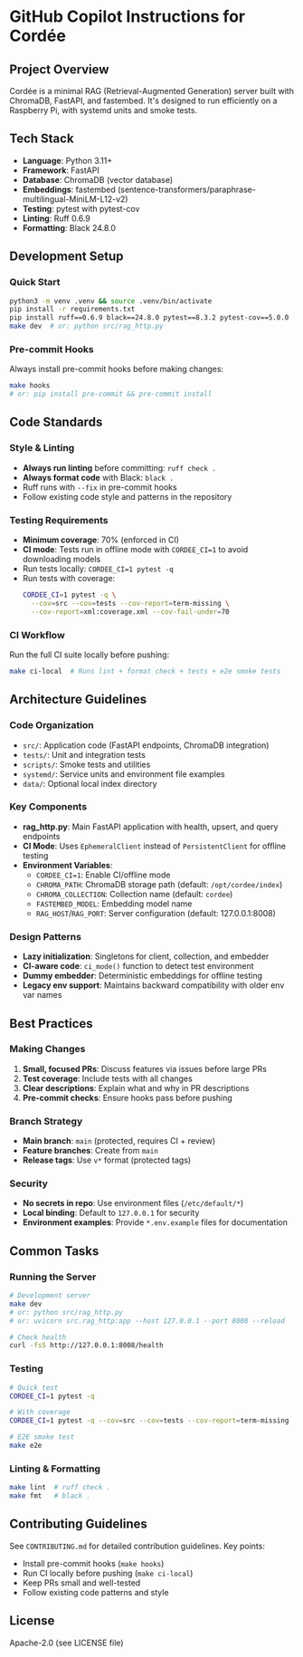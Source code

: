 # GitHub Copilot Instructions for Cordée

## Project Overview

Cordée is a minimal RAG (Retrieval-Augmented Generation) server built with ChromaDB, FastAPI, and fastembed. It's designed to run efficiently on a Raspberry Pi, with systemd units and smoke tests.

## Tech Stack

- **Language**: Python 3.11+
- **Framework**: FastAPI
- **Database**: ChromaDB (vector database)
- **Embeddings**: fastembed (sentence-transformers/paraphrase-multilingual-MiniLM-L12-v2)
- **Testing**: pytest with pytest-cov
- **Linting**: Ruff 0.6.9
- **Formatting**: Black 24.8.0

## Development Setup

### Quick Start
```bash
python3 -m venv .venv && source .venv/bin/activate
pip install -r requirements.txt
pip install ruff==0.6.9 black==24.8.0 pytest==8.3.2 pytest-cov==5.0.0
make dev  # or: python src/rag_http.py
```

### Pre-commit Hooks
Always install pre-commit hooks before making changes:
```bash
make hooks
# or: pip install pre-commit && pre-commit install
```

## Code Standards

### Style & Linting
- **Always run linting** before committing: `ruff check .`
- **Always format code** with Black: `black .`
- Ruff runs with `--fix` in pre-commit hooks
- Follow existing code style and patterns in the repository

### Testing Requirements
- **Minimum coverage**: 70% (enforced in CI)
- **CI mode**: Tests run in offline mode with `CORDEE_CI=1` to avoid downloading models
- Run tests locally: `CORDEE_CI=1 pytest -q`
- Run tests with coverage:
  ```bash
  CORDEE_CI=1 pytest -q \
    --cov=src --cov=tests --cov-report=term-missing \
    --cov-report=xml:coverage.xml --cov-fail-under=70
  ```

### CI Workflow
Run the full CI suite locally before pushing:
```bash
make ci-local  # Runs lint + format check + tests + e2e smoke tests
```

## Architecture Guidelines

### Code Organization
- `src/`: Application code (FastAPI endpoints, ChromaDB integration)
- `tests/`: Unit and integration tests
- `scripts/`: Smoke tests and utilities
- `systemd/`: Service units and environment file examples
- `data/`: Optional local index directory

### Key Components
- **rag_http.py**: Main FastAPI application with health, upsert, and query endpoints
- **CI Mode**: Uses `EphemeralClient` instead of `PersistentClient` for offline testing
- **Environment Variables**:
  - `CORDEE_CI=1`: Enable CI/offline mode
  - `CHROMA_PATH`: ChromaDB storage path (default: `/opt/cordee/index`)
  - `CHROMA_COLLECTION`: Collection name (default: `cordee`)
  - `FASTEMBED_MODEL`: Embedding model name
  - `RAG_HOST`/`RAG_PORT`: Server configuration (default: 127.0.0.1:8008)

### Design Patterns
- **Lazy initialization**: Singletons for client, collection, and embedder
- **CI-aware code**: `ci_mode()` function to detect test environment
- **Dummy embedder**: Deterministic embeddings for offline testing
- **Legacy env support**: Maintains backward compatibility with older env var names

## Best Practices

### Making Changes
1. **Small, focused PRs**: Discuss features via issues before large PRs
2. **Test coverage**: Include tests with all changes
3. **Clear descriptions**: Explain what and why in PR descriptions
4. **Pre-commit checks**: Ensure hooks pass before pushing

### Branch Strategy
- **Main branch**: `main` (protected, requires CI + review)
- **Feature branches**: Create from `main`
- **Release tags**: Use `v*` format (protected tags)

### Security
- **No secrets in repo**: Use environment files (`/etc/default/*`)
- **Local binding**: Default to `127.0.0.1` for security
- **Environment examples**: Provide `*.env.example` files for documentation

## Common Tasks

### Running the Server
```bash
# Development server
make dev
# or: python src/rag_http.py
# or: uvicorn src.rag_http:app --host 127.0.0.1 --port 8008 --reload

# Check health
curl -fsS http://127.0.0.1:8008/health
```

### Testing
```bash
# Quick test
CORDEE_CI=1 pytest -q

# With coverage
CORDEE_CI=1 pytest -q --cov=src --cov=tests --cov-report=term-missing

# E2E smoke test
make e2e
```

### Linting & Formatting
```bash
make lint  # ruff check .
make fmt   # black .
```

## Contributing Guidelines

See `CONTRIBUTING.md` for detailed contribution guidelines. Key points:
- Install pre-commit hooks (`make hooks`)
- Run CI locally before pushing (`make ci-local`)
- Keep PRs small and well-tested
- Follow existing code patterns and style

## License

Apache-2.0 (see LICENSE file)
